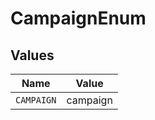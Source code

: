 # CampaignEnum


## Values

| Name       | Value      |
| ---------- | ---------- |
| `CAMPAIGN` | campaign   |